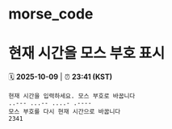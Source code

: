 # morse_code
# 현재 시간을 모스 부호 표시
<!-- MORSE_TIME_START -->
🗓️ **2025-10-09** | ⏰ **23:41 (KST)**

```
현재 시간을 입력하세요. 모스 부호로 바꿉니다
..--- ...-- ....- .----
모스 부호를 다시 현재 시간으로 바꿉니다
2341
```
<!-- MORSE_TIME_END -->
